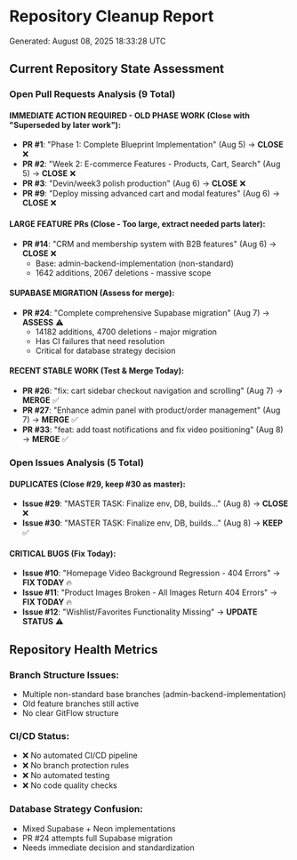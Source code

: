 # Repository Cleanup Report
Generated: August 08, 2025 18:33:28 UTC

## Current Repository State Assessment

### Open Pull Requests Analysis (9 Total)

#### IMMEDIATE ACTION REQUIRED - OLD PHASE WORK (Close with "Superseded by later work"):
- **PR #1**: "Phase 1: Complete Blueprint Implementation" (Aug 5) → **CLOSE** ❌
- **PR #2**: "Week 2: E-commerce Features - Products, Cart, Search" (Aug 5) → **CLOSE** ❌  
- **PR #3**: "Devin/week3 polish production" (Aug 6) → **CLOSE** ❌
- **PR #9**: "Deploy missing advanced cart and modal features" (Aug 6) → **CLOSE** ❌

#### LARGE FEATURE PRs (Close - Too large, extract needed parts later):
- **PR #14**: "CRM and membership system with B2B features" (Aug 6) → **CLOSE** ❌
  - Base: admin-backend-implementation (non-standard)
  - 1642 additions, 2067 deletions - massive scope

#### SUPABASE MIGRATION (Assess for merge):
- **PR #24**: "Complete comprehensive Supabase migration" (Aug 7) → **ASSESS** ⚠️
  - 14182 additions, 4700 deletions - major migration
  - Has CI failures that need resolution
  - Critical for database strategy decision

#### RECENT STABLE WORK (Test & Merge Today):
- **PR #26**: "fix: cart sidebar checkout navigation and scrolling" (Aug 7) → **MERGE** ✅
- **PR #27**: "Enhance admin panel with product/order management" (Aug 7) → **MERGE** ✅  
- **PR #33**: "feat: add toast notifications and fix video positioning" (Aug 8) → **MERGE** ✅

### Open Issues Analysis (5 Total)

#### DUPLICATES (Close #29, keep #30 as master):
- **Issue #29**: "MASTER TASK: Finalize env, DB, builds..." (Aug 8) → **CLOSE** ❌
- **Issue #30**: "MASTER TASK: Finalize env, DB, builds..." (Aug 8) → **KEEP** ✅

#### CRITICAL BUGS (Fix Today):
- **Issue #10**: "Homepage Video Background Regression - 404 Errors" → **FIX TODAY** 🔥
- **Issue #11**: "Product Images Broken - All Images Return 404 Errors" → **FIX TODAY** 🔥  
- **Issue #12**: "Wishlist/Favorites Functionality Missing" → **UPDATE STATUS** ⚠️

## Repository Health Metrics

### Branch Structure Issues:
- Multiple non-standard base branches (admin-backend-implementation)
- Old feature branches still active
- No clear GitFlow structure

### CI/CD Status:
- ❌ No automated CI/CD pipeline
- ❌ No branch protection rules
- ❌ No automated testing
- ❌ No code quality checks

### Database Strategy Confusion:
- Mixed Supabase + Neon implementations
- PR #24 attempts full Supabase migration
- Needs immediate decision and standardization
